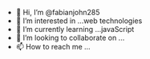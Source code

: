 - 👋 Hi, I’m @fabianjohn285
- 👀 I’m interested in ...web technologies
- 🌱 I’m currently learning ...javaScript
- 💞️ I’m looking to collaborate on ...
- 📫 How to reach me ...

<!---
fabianjohn285/fabianjohn285 is a ✨ special ✨ repository because its `README.md` (this file) appears on your GitHub profile.
You can click the Preview link to take a look at your changes.
--->
